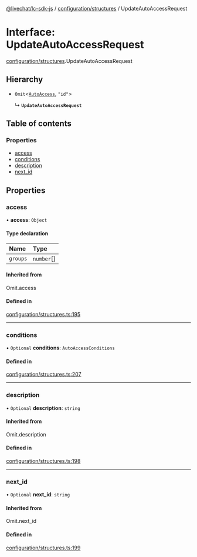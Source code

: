 [@livechat/lc-sdk-js](../README.md) / [configuration/structures](../modules/configuration_structures.md) / UpdateAutoAccessRequest

# Interface: UpdateAutoAccessRequest

[configuration/structures](../modules/configuration_structures.md).UpdateAutoAccessRequest

## Hierarchy

- `Omit`<[`AutoAccess`](configuration_structures.AutoAccess.md), ``"id"``\>

  ↳ **`UpdateAutoAccessRequest`**

## Table of contents

### Properties

- [access](configuration_structures.UpdateAutoAccessRequest.md#access)
- [conditions](configuration_structures.UpdateAutoAccessRequest.md#conditions)
- [description](configuration_structures.UpdateAutoAccessRequest.md#description)
- [next\_id](configuration_structures.UpdateAutoAccessRequest.md#next_id)

## Properties

### access

• **access**: `Object`

#### Type declaration

| Name | Type |
| :------ | :------ |
| `groups` | `number`[] |

#### Inherited from

Omit.access

#### Defined in

[configuration/structures.ts:195](https://github.com/livechat/lc-sdk-js/blob/a3fdde0/src/configuration/structures.ts#L195)

___

### conditions

• `Optional` **conditions**: `AutoAccessConditions`

#### Defined in

[configuration/structures.ts:207](https://github.com/livechat/lc-sdk-js/blob/a3fdde0/src/configuration/structures.ts#L207)

___

### description

• `Optional` **description**: `string`

#### Inherited from

Omit.description

#### Defined in

[configuration/structures.ts:198](https://github.com/livechat/lc-sdk-js/blob/a3fdde0/src/configuration/structures.ts#L198)

___

### next\_id

• `Optional` **next\_id**: `string`

#### Inherited from

Omit.next\_id

#### Defined in

[configuration/structures.ts:199](https://github.com/livechat/lc-sdk-js/blob/a3fdde0/src/configuration/structures.ts#L199)
